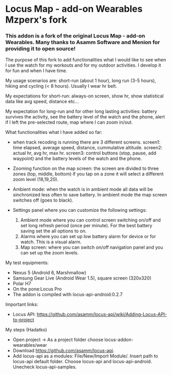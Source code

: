 # Locus Map - add-on Wearables Mzperx's fork

### This addon is a fork of the original Locus Map - add-on Wearables. Many thanks to Asamm Software and Menion for providing it to open source!

The purpose of this fork to add functionalities what I would like to see when I use the watch for my workouts and for my outdoor activities.
I develop it for fun and when I have time.

My usage scenarios are: short-run (about 1 hour), long run (3-5 hours), hiking and cycling (< 8 hours). Usually I wear hr belt.

My expectations for short-run:
always-on screen, show hr, show statistical data like avg speed, distance etc...

My expectation for long-run and for other long lasting activities:
battery survives the activity,
see the battery level of the watch and the phone,
alert if I left the pre-selected route,
map where I can zoom in/out.

What functionalities what I have added so far:
- when track recoding is running there are 3 different screens.
screen1: time elapsed, average speed, distance, cummulative altitude.
screen2: actual hr, avg hr, max hr.
screen3: control buttons (stop, pause, add waypoint) and the battery levels of the watch and the phone.
- Zooming function on the map screen: the screen are divided to three zones (top, middle, bottom) if you tap on a zone it will select a different zoom level (18,19,20).
- Ambient mode: when the watch is in ambient mode all data will be sinchronized less often to save battery. In ambient mode the map screen switches off (goes to black).

- Settings panel where you can customize the following settings:
  1. Ambient mode where you can control screen switching on/off and set long refresh period (once per minute). For the best battery saving set the all options to on.
  2. Alarms where you can set up low battery alarm for device or for watch. This is a visual alarm.
  3. Map screen: where you can switch on/off navigation panel and you can set up the zoom levels.

My test equipments:
- Nexus 5 (Android 6, Marshmallow)
- Samsung Gear Live (Android Wear 1.5), square screen (320x320)
- Polar H7
- On the pone:Locus Pro
- The addon is compiled with locus-api-android:0.2.7

Important links:
- Locus API: https://github.com/asamm/locus-api/wiki/Adding-Locus-API-to-project

My steps (Hadatko)
- Open project -> As a project folder choose locus-addon-wearables/wear
- Download https://github.com/asamm/locus-api.
- Add locus-api as a modules: File/New/Import Module/. Insert path to locus-api default folder. Choose locus-api and locus-api-android. Unecheck locus-api-samples.
